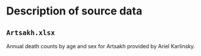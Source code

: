 # Description of source data

## `Artsakh.xlsx`

Annual death counts by age and sex for Artsakh provided by Ariel Karlinsky.
